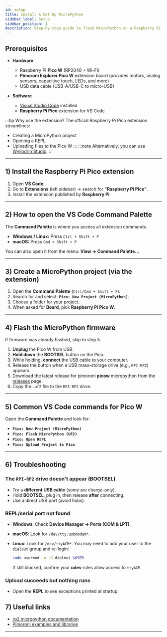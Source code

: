 ```yaml
---
id: setup
title: Install & Set Up MicroPython
sidebar_label: Setup
sidebar_position: 1
description: Step-by-step guide to flash MicroPython on a Raspberry Pi Pico W with the Pimoroni Explorer extension board, using the official Raspberry Pi Pico extension for VS Code.
---
```


## Prerequisites

* **Hardware**

  * Raspberry Pi **Pico W** (RP2040 + Wi-Fi)
  * **Pimoroni Explorer Pico W** extension board
    (provides motors, analog sensors, capacitive touch, LEDs, and more)
  * USB data cable (USB-A/USB-C to micro-USB)
* **Software**

  * [Visual Studio Code](https://code.visualstudio.com/) installed
  * **Raspberry Pi Pico** extension for VS Code

:::tip Why use the extension?
The official Raspberry Pi Pico extension streamlines:

* Creating a MicroPython project
* Opening a REPL
* Uploading files to the Pico W
:::
:::note
Alternatively, you can use [Wyliodrin Studio](https://ecothings.wyliodrin.studio/).
:::

---

## 1) Install the Raspberry Pi Pico extension

1. Open **VS Code**.
2. Go to **Extensions** (left sidebar) -> search for **"Raspberry Pi Pico"**.
3. Install the extension published by **Raspberry Pi**.

---

## 2) How to open the VS Code Command Palette

The **Command Palette** is where you access all extension commands.

* **Windows / Linux:** Press `Ctrl + Shift + P`
* **macOS:** Press `Cmd + Shift + P`

You can also open it from the menu:
**View -> Command Palette...**

---

## 3) Create a MicroPython project (via the extension)

1. Open the **Command Palette** (`Ctrl/Cmd + Shift + P`).
2. Search for and select: **`Pico: New Project (MicroPython)`**.
3. Choose a folder for your project.
4. When asked for **Board**, pick **Raspberry Pi Pico W**.

---

## 4) Flash the MicroPython firmware

If firmware was already flashed, skip to step 5.

1. **Unplug** the Pico W from USB.
2. **Hold down** the **BOOTSEL** button on the Pico.
3. While holding, **connect** the USB cable to your computer.
4. Release the button when a USB mass-storage drive (e.g., `RPI-RP2`) appears.
5. Download the latest release for pimoroni **picow** micropython from the [releases](https://github.com/pimoroni/pimoroni-pico/releases) page.
6. Copy the `.uf2` file to the `RPI-RP2` drive.

---

## 5) Common VS Code commands for Pico W

Open the **Command Palette** and look for:

* **`Pico: New Project (MicroPython)`**
* **`Pico: Flash MicroPython (UF2)`**
* **`Pico: Open REPL`**
* **`Pico: Upload Project to Pico`**

---

## 6) Troubleshooting

### The `RPI-RP2` drive doesn't appear (BOOTSEL)

* Try a **different USB cable** (some are charge-only).
* Hold **BOOTSEL**, plug in, then release **after** connecting.
* Use a direct USB port (avoid hubs).

### REPL/serial port not found

* **Windows**: Check **Device Manager -> Ports (COM & LPT)**.
* **macOS**: Look for `/dev/tty.usbmodem*`.
* **Linux**: Look for `/dev/ttyACM*`. You may need to add your user to the `dialout` group and re-login:

  ```bash
  sudo usermod -a -G dialout $USER
  ```

  If still blocked, confirm your **udev** rules allow access to `ttyACM`.

### Upload succeeds but nothing runs

* Open the **REPL** to see exceptions printed at startup.

## 7) Useful links

* [rp2 micropython documentation](https://docs.micropython.org/en/latest/rp2/quickref.html)
* [Pimoroni examples and libraries](https://github.com/pimoroni/pimoroni-pico)

---
